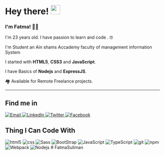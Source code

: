 # Hey there! <img src="https://raw.githubusercontent.com/verma-anushka/verma-anushka/master/gifs/wave.gif" width="30px">

### I'm Fatma! 👨‍💻 </br>

I'm 23 years old. I have passion to learn and code . 🤓

I'm Student an Ain shams Accademy faculty of management information System

I started with **HTML5**, **CSS3** and **JavaScript**.


 I have Basics of **Nodejs** and **ExpressJS**.

 🏘️ Available for Remote Freelance projects.

---

## Find me in


<!-- Gmail -->
<a href="mailto:fatmakhaledsoliman@gmail.com" target="_blank">
    <img src="https://img.shields.io/badge/-Gmail-c14438?style=flat-square&logo=Gmail&logoColor=white" alt="Email">
</a>
<!-- Linked in -->
<a href="https://www.linkedin.com/in/fatma-suliman-824a26199/" target="_blank">
    <img src="https://img.shields.io/badge/LinkedIn-%230077B5.svg?&style=flat-square&logo=linkedin&logoColor=white" alt="LinkedIn">
</a>

<!-- Twitter -->
<a href="https://twitter.com/fatma86964640" target="_blank">
    <img src="https://img.shields.io/badge/-Twitter-1ca0f1?style=flat-square&labelColor=1ca0f1&logo=twitter&logoColor=white" alt="Twitter">
</a>
<!-- Facebook -->
<a href="https://www.facebook.com/Youssef.Zidan.A" target="_blank">
    <img src="https://img.shields.io/badge/-Facebook-1ca0f1?style=flat-square&labelColor=1ca0f1&logo=facebook&logoColor=white" alt="Facebook">
</a>

## Thing I Can Code With

<img alt="html5" src="https://img.shields.io/badge/-HTML5-E34F26?style=flat-square&logo=html5&logoColor=white" /> <img alt="css" src="https://img.shields.io/badge/-CSS3-blue?style=flat-square&logo=css3&logoColor=white" /> <img alt="Sass" src="https://img.shields.io/badge/-Sass-CC6699?style=flat-square&logo=sass&logoColor=white" /> <img alt="BootStrap" src="https://img.shields.io/badge/Bootstrap-563D7C?style=flat-square&logo=bootstrap&logoColor=white" /> <img alt="JavaScript" src="https://img.shields.io/badge/JavaScript-yellow?style=flat-square&logo=javascript&logoColor=white" /> <img alt="TypeScript" src="https://img.shields.io/badge/-TypeScript-007ACC?style=flat-square&logo=typescript&logoColor=white" /> <img alt="git" src="https://img.shields.io/badge/-Git-F05032?style=flat-square&logo=git&logoColor=white" /> <img alt="npm" src="https://img.shields.io/badge/-NPM-CB3837?style=flat-square&logo=npm&logoColor=white" /> <img alt="Webpack" src="https://img.shields.io/badge/-Webpack-8DD6F9?style=flat-square&logo=webpack&logoColor=black" /> <img alt="Nodejs" src="https://img.shields.io/badge/-Nodejs-43853d?style=flat-square&logo=Node.js&logoColor=white" /> 
#   F a t m a S u l i m a n  
 